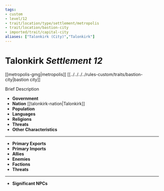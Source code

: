 ```yaml
---
tags:
- custom
- level/12 
- trait/location/type/settlement/metropolis 
- trait/location/bastion-city 
- imported/trait/capital-city
aliases: ["Talonkirk (City)","Talonkirk"]
---
```

# Talonkirk *Settlement 12*
[[metropolis-gmg|metropolis]] [[../../../../rules-custom/traits/bastion-city|bastion city]] 

Brief Description

- **Government** 
- **Nation** [[talonkirk-nation|Talonkirk]] 
- **Population** 
- **Languages** 
- **Religions**
- **Threats** 
- **Other Characteristics** 
---
- **Primary Exports** 
- **Primary Imports** 
- **Allies** 
- **Enemies** 
- **Factions** 
- **Threats** 
---
- **Significant NPCs** 
